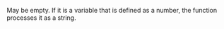 May be empty. If it is a variable that is defined as a number, the function processes it as a string.
